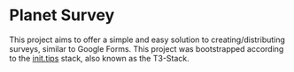# Planet Survey

This project aims to offer a simple and easy solution to creating/distributing surveys, similar to Google Forms. This project was bootstrapped according to the [init.tips](https://init.tips) stack, also known as the T3-Stack.